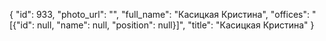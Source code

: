 {
    "id": 933,
    "photo_url": "",
    "full_name": "Касицкая Кристина",
    "offices": "[{\"id\": null, \"name\": null, \"position\": null}]",
    "title": "Касицкая Кристина"
}